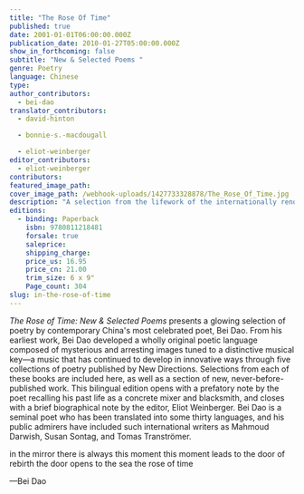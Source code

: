```yaml
---
title: "The Rose Of Time"
published: true
date: 2001-01-01T06:00:00.000Z
publication_date: 2010-01-27T05:00:00.000Z
show_in_forthcoming: false
subtitle: "New & Selected Poems "
genre: Poetry
language: Chinese
type:
author_contributors:
  - bei-dao
translator_contributors:
  - david-hinton

  - bonnie-s.-macdougall

  - eliot-weinberger
editor_contributors:
  - eliot-weinberger
contributors:
featured_image_path:
cover_image_path: /webhook-uploads/1427733328878/The_Rose_Of_Time.jpg
description: "A selection from the lifework of the internationally renowned poet Bei Dao, who is _like reading Chekhov or Turgenev reflected in a porcelain bowl_ (_The Times_ [London]). "
editions:
  - binding: Paperback
    isbn: 9780811218481
    forsale: true
    saleprice:
    shipping_charge:
    price_us: 16.95
    price_cn: 21.00
    trim_size: 6 x 9"
    Page_count: 304
slug: in-the-rose-of-time
---
```


_The Rose of Time: New & Selected Poems_ presents a glowing selection of poetry by contemporary China's most celebrated poet, Bei Dao. From his earliest work, Bei Dao developed a wholly original poetic language composed of mysterious and arresting images tuned to a distinctive musical key—a music that has continued to develop in innovative ways through five collections of poetry published by New Directions. Selections from each of these books are included here, as well as a section of new, never-before-published work. This bilingual edition opens with a prefatory note by the poet recalling his past life as a concrete mixer and blacksmith, and closes with a brief biographical note by the editor, Eliot Weinberger. Bei Dao is a seminal poet who has been translated into some thirty languages, and his public admirers have included such international writers as Mahmoud Darwish, Susan Sontag, and Tomas Tranströmer.

in the mirror there is always this moment
this moment leads to the door of rebirth
the door opens to the sea
the rose of time

—Bei Dao


